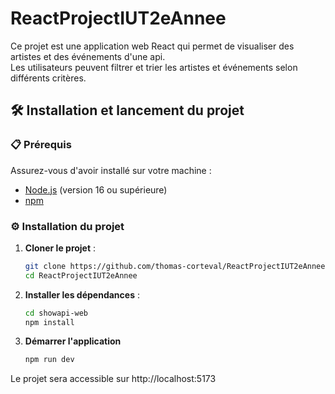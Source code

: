 # ReactProjectIUT2eAnnee

Ce projet est une application web React qui permet de visualiser des artistes et des événements d'une api.  
Les utilisateurs peuvent filtrer et trier les artistes et événements selon différents critères.

## 🛠️ Installation et lancement du projet

### 📋 Prérequis

Assurez-vous d'avoir installé sur votre machine :

- [Node.js](https://nodejs.org/) (version 16 ou supérieure)
- [npm](https://www.npmjs.com/) 

### ⚙️ Installation du projet

1. **Cloner le projet** :

   ```bash
   git clone https://github.com/thomas-corteval/ReactProjectIUT2eAnnee.git
   cd ReactProjectIUT2eAnnee
2. **Installer les dépendances** :
   ```bash
   cd showapi-web
   npm install
3. **Démarrer l'application**
   ```bash
   npm run dev
Le projet sera accessible sur http://localhost:5173

